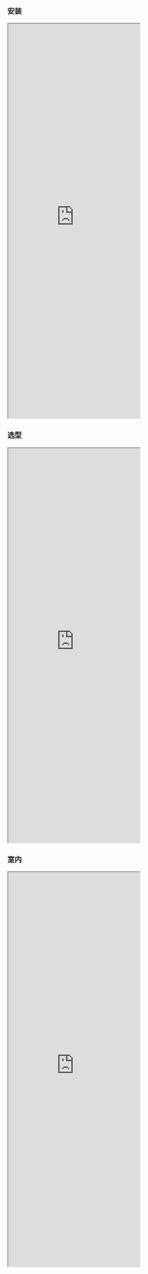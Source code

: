 
###  安装
<iframe src="https://5docs.oss-cn-shanghai.aliyuncs.com/res/公司介绍/Installation process .mp4"  height=900px > </iframe>

###  选型
<iframe src="https://5docs.oss-cn-shanghai.aliyuncs.com/res/公司介绍/Video data（活楼芯选）.avi"  height=900px> </iframe>

###  室内
<iframe src="https://5docs.oss-cn-shanghai.aliyuncs.com/res/公司介绍/Video data（室内）.mp4"  height=900px > </iframe>


